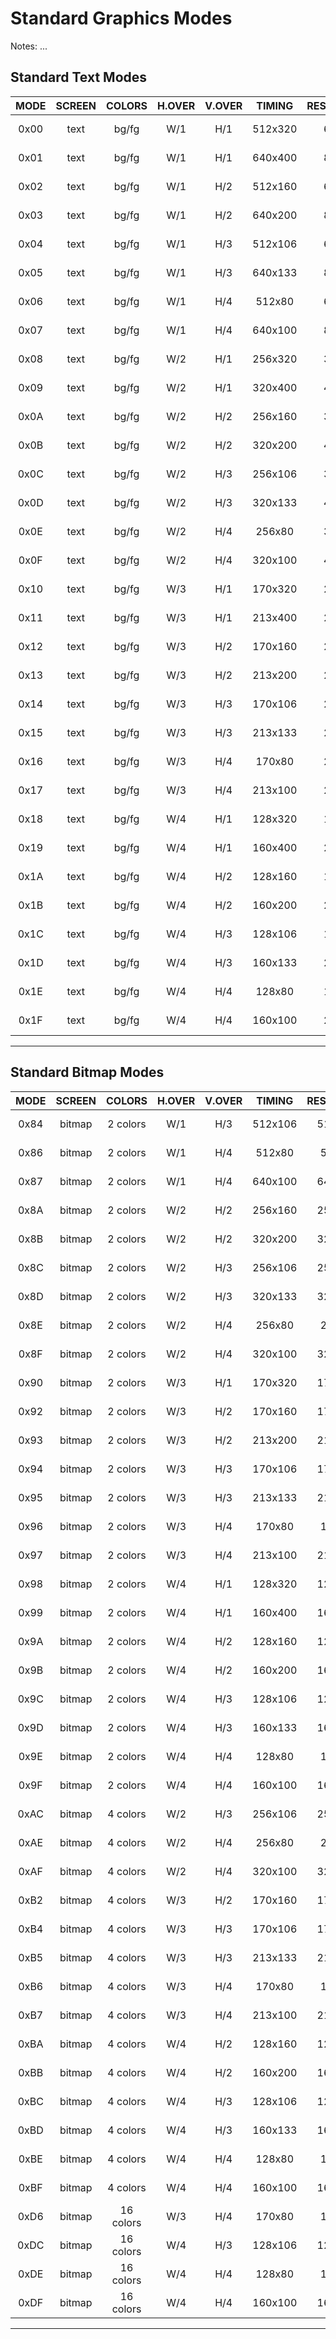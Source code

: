# Standard Graphics Modes

Notes: ...

## Standard Text Modes

| MODE | SCREEN | COLORS | H.OVER | V.OVER | TIMING | RESOLUTION | BUFFER |
|:----:|:------:|:------:|:------:|:------:|:------:|:----------:|:------:|
| 0x00 | text   | bg/fg | W/1 | H/1 | 512x320 | 64x40 | 5120 bytes |  
| 0x01 | text   | bg/fg | W/1 | H/1 | 640x400 | 80x50 | 8000 bytes |  
| 0x02 | text   | bg/fg | W/1 | H/2 | 512x160 | 64x20 | 2560 bytes |  
| 0x03 | text   | bg/fg | W/1 | H/2 | 640x200 | 80x25 | 4000 bytes |  
| 0x04 | text   | bg/fg | W/1 | H/3 | 512x106 | 64x13 | 1706 bytes |  
| 0x05 | text   | bg/fg | W/1 | H/3 | 640x133 | 80x16 | 2666 bytes |  
| 0x06 | text   | bg/fg | W/1 | H/4 | 512x80 | 64x10 | 1280 bytes |  
| 0x07 | text   | bg/fg | W/1 | H/4 | 640x100 | 80x12 | 2000 bytes |  
| 0x08 | text   | bg/fg | W/2 | H/1 | 256x320 | 32x40 | 2560 bytes |  
| 0x09 | text   | bg/fg | W/2 | H/1 | 320x400 | 40x50 | 4000 bytes |  
| 0x0A | text   | bg/fg | W/2 | H/2 | 256x160 | 32x20 | 1280 bytes |  
| 0x0B | text   | bg/fg | W/2 | H/2 | 320x200 | 40x25 | 2000 bytes |  
| 0x0C | text   | bg/fg | W/2 | H/3 | 256x106 | 32x13 | 853 bytes |  
| 0x0D | text   | bg/fg | W/2 | H/3 | 320x133 | 40x16 | 1333 bytes |  
| 0x0E | text   | bg/fg | W/2 | H/4 | 256x80 | 32x10 | 640 bytes |  
| 0x0F | text   | bg/fg | W/2 | H/4 | 320x100 | 40x12 | 1000 bytes |  
| 0x10 | text   | bg/fg | W/3 | H/1 | 170x320 | 21x40 | 1706 bytes |  
| 0x11 | text   | bg/fg | W/3 | H/1 | 213x400 | 26x50 | 2666 bytes |  
| 0x12 | text   | bg/fg | W/3 | H/2 | 170x160 | 21x20 | 853 bytes |  
| 0x13 | text   | bg/fg | W/3 | H/2 | 213x200 | 26x25 | 1333 bytes |  
| 0x14 | text   | bg/fg | W/3 | H/3 | 170x106 | 21x13 | 568 bytes |  
| 0x15 | text   | bg/fg | W/3 | H/3 | 213x133 | 26x16 | 888 bytes |  
| 0x16 | text   | bg/fg | W/3 | H/4 | 170x80 | 21x10 | 426 bytes |  
| 0x17 | text   | bg/fg | W/3 | H/4 | 213x100 | 26x12 | 666 bytes |  
| 0x18 | text   | bg/fg | W/4 | H/1 | 128x320 | 16x40 | 1280 bytes |  
| 0x19 | text   | bg/fg | W/4 | H/1 | 160x400 | 20x50 | 2000 bytes |  
| 0x1A | text   | bg/fg | W/4 | H/2 | 128x160 | 16x20 | 640 bytes |  
| 0x1B | text   | bg/fg | W/4 | H/2 | 160x200 | 20x25 | 1000 bytes |  
| 0x1C | text   | bg/fg | W/4 | H/3 | 128x106 | 16x13 | 426 bytes |  
| 0x1D | text   | bg/fg | W/4 | H/3 | 160x133 | 20x16 | 666 bytes |  
| 0x1E | text   | bg/fg | W/4 | H/4 | 128x80 | 16x10 | 320 bytes |  
| 0x1F | text   | bg/fg | W/4 | H/4 | 160x100 | 20x12 | 500 bytes |  


---

## Standard Bitmap Modes

| MODE | SCREEN | COLORS | H.OVER | V.OVER | TIMING | RESOLUTION | BUFFER |
|:----:|:------:|:------:|:------:|:------:|:----------:|:------:|:------:|
| 0x84 | bitmap | 2 colors | W/1 | H/3 | 512x106 | 512x106 | 6826 bytes |  
| 0x86 | bitmap | 2 colors | W/1 | H/4 | 512x80 | 512x80 | 5120 bytes |  
| 0x87 | bitmap | 2 colors | W/1 | H/4 | 640x100 | 640x100 | 8000 bytes |  
| 0x8A | bitmap | 2 colors | W/2 | H/2 | 256x160 | 256x160 | 5120 bytes |  
| 0x8B | bitmap | 2 colors | W/2 | H/2 | 320x200 | 320x200 | 8000 bytes |  
| 0x8C | bitmap | 2 colors | W/2 | H/3 | 256x106 | 256x106 | 3413 bytes |  
| 0x8D | bitmap | 2 colors | W/2 | H/3 | 320x133 | 320x133 | 5333 bytes |  
| 0x8E | bitmap | 2 colors | W/2 | H/4 | 256x80 | 256x80 | 2560 bytes |  
| 0x8F | bitmap | 2 colors | W/2 | H/4 | 320x100 | 320x100 | 4000 bytes |  
| 0x90 | bitmap | 2 colors | W/3 | H/1 | 170x320 | 170x320 | 6826 bytes |  
| 0x92 | bitmap | 2 colors | W/3 | H/2 | 170x160 | 170x160 | 3413 bytes |  
| 0x93 | bitmap | 2 colors | W/3 | H/2 | 213x200 | 213x200 | 5333 bytes |  
| 0x94 | bitmap | 2 colors | W/3 | H/3 | 170x106 | 170x106 | 2275 bytes |  
| 0x95 | bitmap | 2 colors | W/3 | H/3 | 213x133 | 213x133 | 3555 bytes |  
| 0x96 | bitmap | 2 colors | W/3 | H/4 | 170x80 | 170x80 | 1706 bytes |  
| 0x97 | bitmap | 2 colors | W/3 | H/4 | 213x100 | 213x100 | 2666 bytes |  
| 0x98 | bitmap | 2 colors | W/4 | H/1 | 128x320 | 128x320 | 5120 bytes |  
| 0x99 | bitmap | 2 colors | W/4 | H/1 | 160x400 | 160x400 | 8000 bytes |  
| 0x9A | bitmap | 2 colors | W/4 | H/2 | 128x160 | 128x160 | 2560 bytes |  
| 0x9B | bitmap | 2 colors | W/4 | H/2 | 160x200 | 160x200 | 4000 bytes |  
| 0x9C | bitmap | 2 colors | W/4 | H/3 | 128x106 | 128x106 | 1706 bytes |  
| 0x9D | bitmap | 2 colors | W/4 | H/3 | 160x133 | 160x133 | 2666 bytes |  
| 0x9E | bitmap | 2 colors | W/4 | H/4 | 128x80 | 128x80 | 1280 bytes |  
| 0x9F | bitmap | 2 colors | W/4 | H/4 | 160x100 | 160x100 | 2000 bytes |  
| 0xAC | bitmap | 4 colors | W/2 | H/3 | 256x106 | 256x106 | 6826 bytes |  
| 0xAE | bitmap | 4 colors | W/2 | H/4 | 256x80 | 256x80 | 5120 bytes |  
| 0xAF | bitmap | 4 colors | W/2 | H/4 | 320x100 | 320x100 | 8000 bytes |  
| 0xB2 | bitmap | 4 colors | W/3 | H/2 | 170x160 | 170x160 | 6826 bytes |  
| 0xB4 | bitmap | 4 colors | W/3 | H/3 | 170x106 | 170x106 | 4551 bytes |  
| 0xB5 | bitmap | 4 colors | W/3 | H/3 | 213x133 | 213x133 | 7111 bytes |  
| 0xB6 | bitmap | 4 colors | W/3 | H/4 | 170x80 | 170x80 | 3413 bytes |  
| 0xB7 | bitmap | 4 colors | W/3 | H/4 | 213x100 | 213x100 | 5333 bytes |  
| 0xBA | bitmap | 4 colors | W/4 | H/2 | 128x160 | 128x160 | 5120 bytes |  
| 0xBB | bitmap | 4 colors | W/4 | H/2 | 160x200 | 160x200 | 8000 bytes |  
| 0xBC | bitmap | 4 colors | W/4 | H/3 | 128x106 | 128x106 | 3413 bytes |  
| 0xBD | bitmap | 4 colors | W/4 | H/3 | 160x133 | 160x133 | 5333 bytes |  
| 0xBE | bitmap | 4 colors | W/4 | H/4 | 128x80 | 128x80 | 2560 bytes |  
| 0xBF | bitmap | 4 colors | W/4 | H/4 | 160x100 | 160x100 | 4000 bytes |  
| 0xD6 | bitmap | 16 colors | W/3 | H/4 | 170x80 | 170x80 | 6826 bytes |  
| 0xDC | bitmap | 16 colors | W/4 | H/3 | 128x106 | 128x106 | 6826 bytes |  
| 0xDE | bitmap | 16 colors | W/4 | H/4 | 128x80 | 128x80 | 5120 bytes |  
| 0xDF | bitmap | 16 colors | W/4 | H/4 | 160x100 | 160x100 | 8000 bytes |  


---

